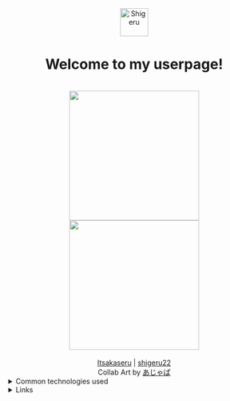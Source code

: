 <div align="center">
	<img src="https://kyutorius.com/kyuu.svg" width="56px" title="Shigeru" /><br />
	<h1>Welcome to my userpage!</h1>
</div>
<div align="middle">
	<br/>
	<a href="https://github.com/Itsakaseru"><img style="height: 27vw;" src="collab/2022/04/Itsakaseru.jpg"></a><a href="https://github.com/shigeru22"><img style="height: 27vw;" src="collab/2022/04/Shigeru.jpg"></a>
</div>
<br />
<div align="middle">
	<a href="https://github.com/Itsakaseru">Itsakaseru</a> |
	<a href="https://github.com/shigeru22">shigeru22</a>
</div>
<div align="middle">
	Collab Art by <a href="https://www.pixiv.net/en/users/361359">あじゃぱ</a>
</div>
<details>
	<summary>Common technologies used</summary>
	<br />
	Mostly .NET (C#) for desktop applications and PHP or Node.js for web applications. I often try to learn anything on the fly.
	Other things include Linux administration and I have interest in anything technology related!
</details>
<details>
    <summary>Links</summary>
	<br />
	<div align="center">
		<a href="https://shigeru-web.vercel.app"><img alt="Portofolio URL" height="48" src="https://assets.kyutorius.com/button?icon=https%3A%2F%2Fkyutorius.com%2Fkyuu.svg&label=Portfolio&color=062326" /></a>
		<a href="https://twitter.com/shigeru_22"><img alt="Twitter URL" height="48" src="https://assets.kyutorius.com/button?icon=twitter&label=Twitter&color=1DA1F2"></a>
		<a href="https://www.linkedin.com/in/jeremy-yonathan/"><img alt="LinkedIn URL" height="48" src="https://assets.kyutorius.com/button?icon=linkedin&label=LinkedIn&color=0A66C2"></a>
	</div>
</details>
